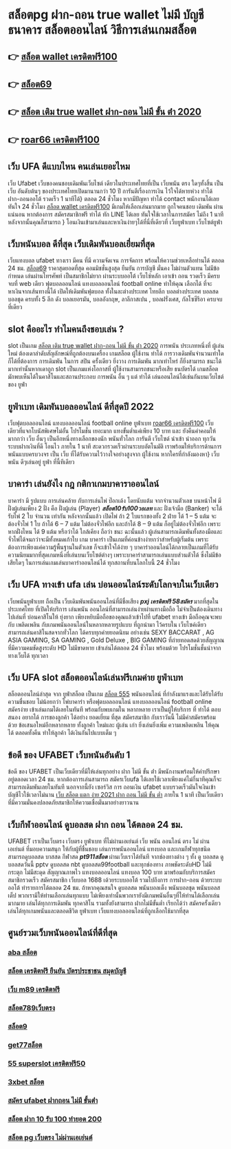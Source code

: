 # สล็อตpg ฝาก-ถอน true wallet ไม่มี บัญชีธนาคาร สล็อตออนไลน์ วิธีการเล่นเกมสล็อต

## 👉 [สล็อต wallet เครดิตฟรี100](https://bio.link/tisawago)
## 👉 [สล็อต69](https://mabet.net/)
## 👉 [สล็อต เติม true wallet ฝาก-ถอน ไม่มี ขั้น ต่ํา 2020](https://member.mabet.net/?action=login)
## 👉 [roar66 เครดิตฟรี100](https://mabet.net/credit-free-50/)

## เว็บ UFA  ดีแบบไหน คนเล่นเยอะไหม

 เว็บ Ufabet เว็บของคนชอบเดิมพันเว็บไซต์ เดียวในประเทศไทยที่เป็น เว็บพนัน ตรง   ใดๆทั้งสิ้น เป็นเว็บ อันดับต้นๆ  ของประเทศไทยเปิดมานานกว่า 10 ปี การันตีเรื่องการเงิน ไว้ใจได้หายห่วง  ทำได้  ฝาก-ถอนออโต้ รวดเร็ว 1 นาทีได้} ตลอด 24 ชั่วโมง หากมีปัญหา ทำได้  contact พนักงานได้เลย ทันใจ 24 ชั่วโมง [สล็อต wallet เครดิตฟรี100](https://mabet.net/) มีเกมให้เลือกเล่นมากมาย ถูกใจคนชอบ เดิมพัน ผ่านแน่นอน หากต้องการ สมัครสมาชิกฟรี  ทำได้ ทัก LINE  ได้เลย ทันใจใช้เวลาในการสมัคร ไม่ถึง 1 นาทีหลังจากนั้นคุณก็สามารถ } โอนเงินเข้ามาเล่นและหาเงินง่ายๆได้ที่นี่ที่เดียวที่ เว็บยูฟ่าเบท เว็บไซต์ยูฟ่า


## เว็บพนันบอล ดีที่สุด เว็บเดิมพันบอลเยี่ยมที่สุด

เว็บแทงบอล   ufabet  ทางเรา มีคน ที่มี ความจัดเจน การจัดการ พร้อมให้ความช่วยเหลือท่านได้  ตลอด 24 ชม.  [สล็อต69](https://member.mabet.net/?action=login) ราคาสุดยอดที่สุด คอมมิชชั่นสูงสุด   ยืนยัน   การบัญชี  มั่นคง  ไม่ผ่านตัวแทน  ไม่มีข้อกำหนด   เล่นผ่านโทรศัพท์   เป็นสมาชิกไม่ยาก ผ่านระบบออโต้  เว็บไซ์หลัก  เอาเข้า ถอน  รวดเร็ว  มีครบจบที่ web  เดียว ฟุตบอลออนไลน์ แทงบอลออนไลน์ football online ทำให้คุณ เลือกได้ ที่จะหาเงินจากเส้นทางนี้ได้ เปิดให้เดิมพันฟุตบอล  ทั้งในละต่างประเทศ  ไทยลีก บอลต่างประเทศ บอลสด  บอลชุด  ครบทั้ง 5 ลีก ดัง  บอลเยอรมัน,  บอลอังกฤษ, ลาลีกาสเปน ,  บอลฝรั่งเศส, กัลโซซีรีอา  ครบจบที่เดียว

##  slot  คืออะไร ทำไมคนถึงชอบเล่น ?

 slot เป็นเกม  [สล็อต เติม true wallet ฝาก-ถอน ไม่มี ขั้น ต่ํา 2020](https://mabet.net/credit-free-50/) การพนัน ประเภทหนึ่งที่ ผู้เล่นใหม่ ต้องเดาลำดับสัญลักษณ์ที่ถูกต้องบนเครื่อง เกมสล็อต  ผู้ใช้งาน ทำได้   การวางเดิมพันจำนวนเท่าใดก็ได้ที่ต้องการ การเดิมพัน ในการ สปิน ครั้งเดียว ยิ่งวาง การเดิมพัน มากเท่าไหร่ ก็ยิ่งสามารถ ชนะได้มากเท่านั้นหากเดาถูก  slot เป็นเกมแห่งโอกาสที่ ผู้ใช้งานสามารถชนะหรือเสีย ธนบัตรได้  เกมสล็อตมักพบเห็นได้ในคาสิโนและสถานประกอบ  การพนัน อื่น ๆ แต่ ทำได้ เล่นออนไลน์ได้เช่นกันบนเว็บไชต์ ของ ยูฟ่า


## ยูฟ่าเบท  เดิมพันบอลออนไลน์ ดีที่สุดปี 2022

เว็บฟุตบอลออนไลน์ แทงบอลออนไลน์ football online  ยูฟ่าเบท [roar66 เครดิตฟรี100](https://member.mabet.net/?action=login)    เว็บ เดียวที่แจกโบนัสพิเศษไม่อั้น โปรโมชั่น  เยอะมาก แทงขั้นต่ำแค่เพียง 10 บาท และ ยังคืนค่าคอมให้มากกว่า เว็บ อื่นๆ เป็นอีกหนึ่งทางเลือกของนัก พนันทั่วโลก การันตี เว็บไซต์  นำเข้า   นำออก  ทุกวัน  ระบบฝากเงินที่ดี โอนไว ภายใน 1 นาที สะดวกรวดเร็วผ่านระบบอัตโนมัติ เราพร้อมให้บริการด้านการ พนันแบบครบวงจร เป็น เว็บ ที่ได้รับความไว้วางใจอย่างสูงจาก  ผู้ใช้งาน   หากใครที่กำลังมองหา}  เว็บพนัน ดีๆเล่นอยู่  ยูฟ่า ที่นี้ทีเดียว


## บาคาร่า เล่นยังไง กฎ กติกาเกมบาคาราออนไลน์

บาคาร่า มี รูปแบบ  การเล่นคล้าย กับการเล่นไพ่ ป๊อกเด้ง โดยนับแต้ม จากจำนวนตัวเลข บนหน้าไพ่ มีฝั่งผู้เล่นเพียง 2 ฝั่ง คือ ฝั่งผู้เล่น (Player)  ***สล็อต10รับ100วอเลท*** และ ฝั่งเจ้ามือ (Banker) จะได้รับไพ่ 2 ใบ จำนวน เท่ากัน  หลังจากนั้นแล้ว  เปิดไพ่ ถ้า 2 ใบแรกของทั้ง 2 ฝ่าย ได้ 1 – 5 แต้ม จะต้องจั่วไพ่ 1 ใบ ถ้าได้ 6 – 7 แต้ม ไม่ต้องจั่วไพ่อีก  และถ้าได้ 8 – 9 แต้ม ก็อยู่ไม่ต้องจั่วไพ่อีก เพราะหากฝั่งไหน ได้ 9 แต้ม หรือว่าได้ ใกล้เคียง ถือว่า ชนะ  ฉะนั้นแล้ว ผู้เล่นสามารถเดิมพันทั้งสองมือและจั่วไพ่ได้จนกว่าจะมีทั้งหมดเก้าใบ   เกม บาคาร่า  เป็นเกมที่ค่อนข้างง่ายกว่าสำหรับผู้เริ่มต้น เพราะต้องการเพียงแค่ความรู้พื้นฐานในตัวเลข ก็จะเข้าใจได้ง่าย ๆ บาคาร่าออนไลน์ได้กลายเป็นเกมที่ได้รับความนิยมมากที่สุดเกมหนึ่งที่เล่นบนเว็บไซต์ต่างๆ เพราะบาคาร่าสามารถเล่นแบบส่วนตัวได้ ซึ่งไม่มีข้อเสียใดๆ ในการเล่นเกมเล่นบาคาร่าออนไลน์ได้  ทุกสถานที่บนโลกใบนี้  24 ชั่วโมง

## เว็บ UFA  ทางเข้า ufa  เล่น บ่อนออนไลน์ระดับโลกจบในเว็บเดียว 

 เว็บพนันยูฟ่าเบท ถือเป็น  เว็บเดิมพันพนันออนไลน์ที่มีชื่อเสียง ***pxj เครดิตฟรี 58สมัคร*** มากที่สุดในประเทศไทย ที่เปิดให้บริการ เล่นพนัน ออนไลน์ที่สามารถเล่นง่ายผ่านทางมือถือ ไม่จำเป็นต้องเดินทางไปเล่นที่ บ่อนคาสิโนให้ ยุ่งยาก เพียงหยิบมือถือของคุณแล้วเข้าไปที่ ufabet ทางเข้า มือถือคุณจะพบกับ เพลิดเพลิน  กับเกมพนันออนไลน์ในหลากหลายรูปแบบ ที่ถูกนำมา ไว้ครบใน เว็บไซค์เดียว สามารถเล่นคาสิโนสดจากทั่วโลก ได้ครบทุกค่ายยอดนิยม อย่างเช่น  SEXY BACCARAT , AG ASIA GAMING, SA GAMING , Gold Deluxe , BIG GAMING ที่ถ่ายทอดสดด้วยสัญญาณที่มีความคมชัดสูงระดับ HD ไม่มีขาดหาย  เข้าเล่นได้ตลอด 24 ชั่วโมง พร้อมด้วย โปรโมชั่นชั้นนำจากทางเว็บได้ ทุกเวลา 


## เว็บ UFA slot   สล็อตออนไลน์เล่นฟรีเกมค่าย ยูฟ่าเบท

 สล็อตออนไลน์ล่าสุด จาก ยูฟ่าสล็อต  เป็นเกม [สล็อต 555](https://mabet.net/20-free-100/) พนันออนไลน์ ที่กำลังมาแรงและได้รับได้รับความชื่นชอบ ไม่น้อยกว่า ไพ่บาคาร่า  หรือฟุตบอลออนไลน์ แทงบอลออนไลน์ football online  สมัครง่าย เข้าเล่นเกมได้เลยในทันที พร้อมกับพบเกมใน หลากหลาย  เราเป็นผู้ให้บริการ ที่ ทำได้ ตอบสนอง  อยากได้  การของลูกค้า ได้อย่าง ยอดเยี่ยม ที่สุด สมัครสมาชิก กับเราวันนี้  ไม่มีค่าสมัครพร้อมด้วย ข้อเสนอใหม่อีกหลากหลาย  ทั้งลูกค้า ใหม่และ ผู้เล่น เก่า ยิ่งเล่นยิ่งเพิ่ม ความเพลิดเพลิน ให้คุณได้ ตลอดทั้งคืน ทำให้ลูกค้า  ได้เงินกันไปแบบเต็ม ๆ


## ข้อดี ของ UFABET เว็บพนันอันดับ 1

ข้อดี ของ UFABET เป็นเว็บเดียวที่มีให้เล่นทุกอย่าง  ฝาก ไม่มี ขั้น ต่ํา  มีพนักงานพร้อมให้คำปรึกษาอยู่ตลอดเวลา 24 ชม. หากต้องการเล่นสามารถ  สมัครเว็บufa ได้เลยใช้เวลาเพียงแค่ไม่กี่นาทีคุณก็จะสามารถเดิมพันเลยในทันที นอกจากนี้ยัง เซอร์วิส   การ ถอนเงิน ufabet แบบรวดเร็วมันใจเงินเข้าบัญชีไวใช้เวลาไม่นาน [เว็บ สล็อต แตก ง่าย 2021 ฝาก ถอน ไม่มี ขั้น ต่ำ](https://mabet.net/pg-slot-credit-free/) ภายใน 1 นาที เป็นเว็บเดียวที่มีความมั่นคงปลอดภัยสมาชิกให้ความเชื่อมั่นมาอย่างยาวนาน


##  เว็บกีฬาออนไลน์ ดูบอลสด ฝาก ถอน ได้ตลอด 24 ชม.

UFABET เราเป็นเว็บตรง เว็บตรง ยูฟ่าเบท ที่ไม่ผ่านเอเย่นต์ เว็บ พนัน ออนไลน์ ตรง ไม่ ผ่าน เอเย่นต์ ที่มอบความสนุก ให้กับผู้ที่ชื่นชอบ เล่นการพนันออนไลน์ แทงบอล และเกมกีฬาทุกชนิด สามารถดูบอลสด บาสสด กีฬาสด ***pt911สล็อต*** ผ่านเว็บเราได้ทันที จากช่องทางต่าง ๆ ทั้ง   ดู บอลสด ดูบอลสดวันนี้ pptv ดูบอลสด nbt ดูบอลสด99football และทุกช่องทาง ภาพชัดระดับHD ไม่มีกระตุก ไม่มีสะดุด สัญญาณภาพไว แทงบอลออนไลน์ แทงบอล 100 บาท มาพร้อมกับบริการสมัครสมาชิกรวดเร็ว สมัครสมาชิก เว็บบอล 1688 เด้วยระบบออโต้ รวมไปถึงการ การฝาก-ถอน ด้วยระบบออโต้  ทำรายการได้ตลอด 24 ชม. ถ้าหากคุณสนใจ ดูบอลสด พนันบอลเต็ง พนันบอลชุด พนันบอลสเต็ป พวกเรามีให้ท่านเลือกเล่นทุกแบบ ไม่เพียงเท่านั้นพวกเรายังมีเกมพนันอื่นๆที่ให้ท่านได้เลือกเล่นมากมาย  เล่นได้ทุกการเดิมพัน ทุกคาสิโน รวมทั้งยังสามารถ ฝากไม่มีขั้นต่ำ เรียกได้ว่า สมัครครั้งเดียว เล่นได้ทุกเกมพนันและตลอดชีวิต ยูฟ่าเบท เว็บแทงบอลออนไลน์ที่ถูกเลือกใช้มากที่สุด

## ศูนย์รวมเว็บพนันออนไลน์ที่ดีที่สุด

### [aba สล็อต](https://atom.io/themes/สล็อตเว็บแม่%20MABET.net%20ทางเข้า%20จีคลับ%20สล็อต%20มือ%20008%20สล็อต%20สล็อตแตกหนัก%2020รับ100)
### [สล็อต เครดิตฟรี ยืนยัน บัตรประชาชน สมุดบัญชี](https://atom.io/themes/สล็อตเว็บแม่%20MABET.net%20noname%20สล็อต%20เครดิตฟรี%20008%20สล็อต%20สล็อตแตกหนัก%2020รับ100)
### [เว็บ m89 เครดิตฟรี](https://atom.io/themes/สล็อตเว็บแม่%20MABET.net%20สล็อต%20เว็บตรง%20ขั้นต่ำ%201%20บาท%20008%20สล็อต%20สล็อตแตกหนัก%2020รับ100)
### [สล็อต789เว็บตรง](https://atom.io/themes/สล็อตเว็บแม่%20MABET.net%20joker%20สล็อต%20ฝาก20รับ100%20008%20สล็อต%20สล็อตแตกหนัก%2020รับ100)
### [สล็อต9](https://atom.io/themes/สล็อตเว็บแม่%20MABET.net%20slotpgเครดิตฟรี%20008%20สล็อต%20สล็อตแตกหนัก%2020รับ100)
### [get77สล็อต](https://atom.io/themes/สล็อตเว็บแม่%20MABET.net%20betflix%20pg%20เครดิตฟรี%2050%20008%20สล็อต%20สล็อตแตกหนัก%2020รับ100)
### [55 superslot เครดิตฟรี50](https://atom.io/themes/สล็อตเว็บแม่%20MABET.net%20สล็อต%20pg%20เว็บตรงไม่ผ่านเอเย่นต์%20008%20สล็อต%20สล็อตแตกหนัก%2020รับ100)
### [3xbet สล็อต](https://atom.io/themes/สล็อตเว็บแม่%20MABET.net%20สล็อต%20เว็บตรง%20ฝาก-ถอน%20true%20wallet%20ไม่มี%20ขั้น%20ต่ํา%20008%20สล็อต%20สล็อตแตกหนัก%2020รับ100)
### [สมัคร ufabet ฝากถอน ไม่มี ขั้นต่ํา](https://atom.io/themes/สล็อตเว็บแม่%20MABET.net%20918kiss%20เครดิตฟรี%2050%20ล่าสุด%20008%20สล็อต%20สล็อตแตกหนัก%2020รับ100)
### [สล็อต ฝาก 10 รับ 100 ทำยอด 200](https://atom.io/themes/สล็อตเว็บแม่%20MABET.net%20เครดิตฟรี50ไม่ต้องฝากไม่ต้องแชร์กดรับเอง%20008%20สล็อต%20สล็อตแตกหนัก%2020รับ100)
### [สล็อต pg เว็บตรง ไม่ผ่านเอเย่นต์](https://atom.io/themes/สล็อตเว็บแม่%20MABET.net%20สล็อต%20เว็บใหญ่%20008%20สล็อต%20สล็อตแตกหนัก%2020รับ100)